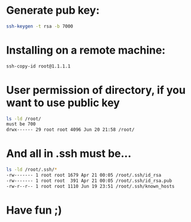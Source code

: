 # Generate pub key:
```bash
ssh-keygen -t rsa -b 7000
```
# Installing on a remote machine:
```bash
ssh-copy-id root@1.1.1.1
```
# User permission of directory, if you want to use public key
```bash
ls -ld /root/
must be 700
drwx------ 29 root root 4096 Jun 20 21:58 /root/
```
# And all in .ssh must be...
```bash
ls -ld /root/.ssh/*
-rw------- 1 root root 1679 Apr 21 00:05 /root/.ssh/id_rsa
-rw------- 1 root root  391 Apr 21 00:05 /root/.ssh/id_rsa.pub
-rw-r--r-- 1 root root 1110 Jun 19 23:51 /root/.ssh/known_hosts
```

# Have fun ;)

